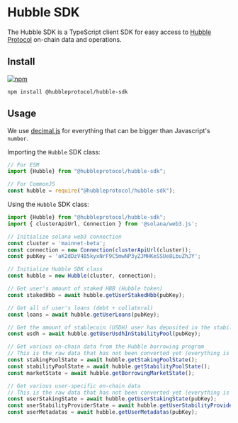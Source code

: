 # Hubble SDK

The Hubble SDK is a TypeScript client SDK for easy access to [Hubble Protocol](https://hubbleprotocol.io) on-chain data and operations.

## Install

[![npm](https://img.shields.io/npm/v/@hubbleprotocol/hubble-sdk)](https://www.npmjs.com/package/@hubbleprotocol/hubble-sdk)

```shell
npm install @hubbleprotocol/hubble-sdk
```

## Usage

We use [decimal.js](https://github.com/MikeMcl/decimal.js) for everything that can be bigger than Javascript's `number`.

Importing the `Hubble` SDK class:

```js
// For ESM
import {Hubble} from "@hubbleprotocol/hubble-sdk";

// For CommonJS
const hubble = require("@hubbleprotocol/hubble-sdk");
```

Using the `Hubble` SDK class:

```js
import {Hubble} from "@hubbleprotocol/hubble-sdk";
import { clusterApiUrl, Connection } from '@solana/web3.js';

// Initialize solana web3 connection
const cluster = 'mainnet-beta';
const connection = new Connection(clusterApiUrl(cluster));
const pubKey = 'aK2dDzV4B5kyxNrF9C5mwNP3yZJMHKeSSUe8LbuZhJY';

// Initialize Hubble SDK class
const hubble = new Hubble(cluster, connection);

// Get user's amount of staked HBB (Hubble token)
const stakedHbb = await hubble.getUserStakedHbb(pubKey);

// Get all of user's loans (debt + collateral)
const loans = await hubble.getUserLoans(pubKey);

// Get the amount of stablecoin (USDH) user has deposited in the stability pool
const usdh = await hubble.getUserUsdhInStabilityPool(pubKey);

// Get various on-chain data from the Hubble borrowing program
// This is the raw data that has not been converted yet (everything is in the lamports format)
const stakingPoolState = await hubble.getStakingPoolState();
const stabilityPoolState = await hubble.getStabilityPoolState();
const marketState = await hubble.getBorrowingMarketState();

// Get various user-specific on-chain data 
// This is the raw data that has not been converted yet (everything is in the lamports format)
const userStakingState = await hubble.getUserStakingState(pubKey);
const userStabilityProviderState = await hubble.getUserStabilityProviderState(pubKey);
const userMetadatas = await hubble.getUserMetadatas(pubKey);
```
